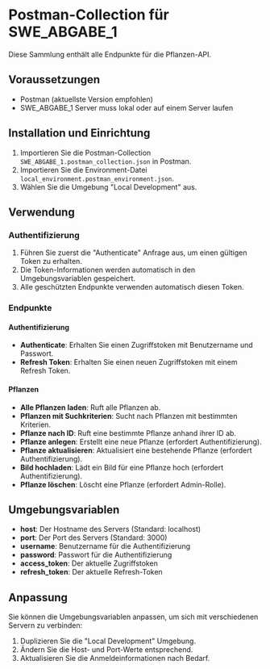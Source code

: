# Postman-Collection für SWE_ABGABE_1

Diese Sammlung enthält alle Endpunkte für die Pflanzen-API.

## Voraussetzungen

- Postman (aktuellste Version empfohlen)
- SWE_ABGABE_1 Server muss lokal oder auf einem Server laufen

## Installation und Einrichtung

1. Importieren Sie die Postman-Collection `SWE_ABGABE_1.postman_collection.json` in Postman.
2. Importieren Sie die Environment-Datei `local_environment.postman_environment.json`.
3. Wählen Sie die Umgebung "Local Development" aus.

## Verwendung

### Authentifizierung

1. Führen Sie zuerst die "Authenticate" Anfrage aus, um einen gültigen Token zu erhalten.
2. Die Token-Informationen werden automatisch in den Umgebungsvariablen gespeichert.
3. Alle geschützten Endpunkte verwenden automatisch diesen Token.

### Endpunkte

#### Authentifizierung
- **Authenticate**: Erhalten Sie einen Zugriffstoken mit Benutzername und Passwort.
- **Refresh Token**: Erhalten Sie einen neuen Zugriffstoken mit einem Refresh Token.

#### Pflanzen
- **Alle Pflanzen laden**: Ruft alle Pflanzen ab.
- **Pflanzen mit Suchkriterien**: Sucht nach Pflanzen mit bestimmten Kriterien.
- **Pflanze nach ID**: Ruft eine bestimmte Pflanze anhand ihrer ID ab.
- **Pflanze anlegen**: Erstellt eine neue Pflanze (erfordert Authentifizierung).
- **Pflanze aktualisieren**: Aktualisiert eine bestehende Pflanze (erfordert Authentifizierung).
- **Bild hochladen**: Lädt ein Bild für eine Pflanze hoch (erfordert Authentifizierung).
- **Pflanze löschen**: Löscht eine Pflanze (erfordert Admin-Rolle).

## Umgebungsvariablen

- **host**: Der Hostname des Servers (Standard: localhost)
- **port**: Der Port des Servers (Standard: 3000)
- **username**: Benutzername für die Authentifizierung
- **password**: Passwort für die Authentifizierung
- **access_token**: Der aktuelle Zugriffstoken
- **refresh_token**: Der aktuelle Refresh-Token

## Anpassung

Sie können die Umgebungsvariablen anpassen, um sich mit verschiedenen Servern zu verbinden:

1. Duplizieren Sie die "Local Development" Umgebung.
2. Ändern Sie die Host- und Port-Werte entsprechend.
3. Aktualisieren Sie die Anmeldeinformationen nach Bedarf.
